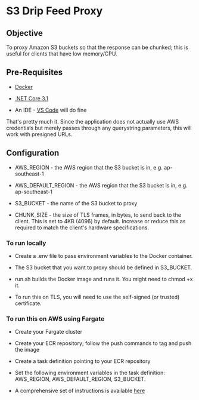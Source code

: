 # S3 Drip Feed Proxy

## Objective

To proxy Amazon S3 buckets so that the response can be chunked; this is useful for clients that have low memory/CPU.

## Pre-Requisites

- [Docker](https://www.docker.com/)

- [.NET Core 3.1](https://dotnet.microsoft.com/download/dotnet-core)

- An IDE - [VS Code](https://code.visualstudio.com/) will do fine

That's pretty much it. Since the application does not actually use AWS credentials but merely passes through any querystring parameters, this will work with presigned URLs.

## Configuration

- AWS_REGION - the AWS region that the S3 bucket is in, e.g. ap-southeast-1

- AWS_DEFAULT_REGION - the AWS region that the S3 bucket is in, e.g. ap-southeast-1

- S3_BUCKET - the name of the S3 bucket to proxy

- CHUNK_SIZE - the size of TLS frames, in bytes, to send back to the client. This is set to 4KB (4096) by default. Increase or reduce this as required to match the client's hardware specifications.

### To run locally

- Create a .env file to pass environment variables to the Docker container.

- The S3 bucket that you want to proxy should be defined in S3_BUCKET.

- run.sh builds the Docker image and runs it. You might need to chmod +x it.

- To run this on TLS, you will need to use the self-signed (or trusted) certificate.

### To run this on AWS using Fargate

- Create your Fargate cluster

- Create your ECR repository; follow the push commands to tag and push the image 

- Create a task definition pointing to your ECR repository

- Set the following environment variables in the task definition: AWS_REGION, AWS_DEFAULT_REGION, S3_BUCKET. 

- A comprehensive set of instructions is available [here](https://github.com/aws-samples/amazon-ecs-fargate-aspnetcore)
